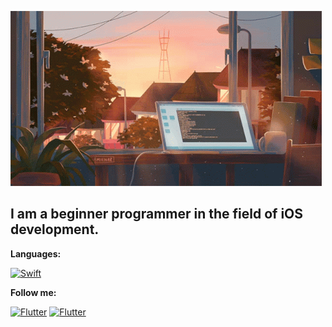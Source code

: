 ![Header](https://github.com/SantiAvd/SantiAvd/blob/main/assets/header_GIF.gif)

## I am a beginner programmer in the field of iOS development. 


__Languages:__

[![Swift](https://img.shields.io/badge/Swift-orange?style=for-the-badge&logo=Swift)](https://swiftbook.ru/content/docs/)

__Follow me:__

[![Flutter](https://img.shields.io/badge/Telegram-434888?style=for-the-badge&logo=Telegram)](https://t.me/tell_me_why8_8)
[![Flutter](https://img.shields.io/badge/VK-black?style=for-the-badge&logo=VK)](https://vk.com/sfanklin_matrush)